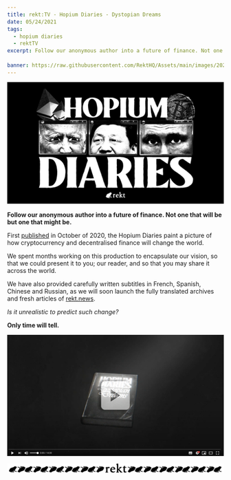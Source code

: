 ```yaml
---
title: rekt:TV - Hopium Diaries - Dystopian Dreams
date: 05/24/2021
tags:
  - hopium diaries
  - rektTV
excerpt: Follow our anonymous author into a future of finance. Not one that will be but one that might be. 

banner: https://raw.githubusercontent.com/RektHQ/Assets/main/images/2021/05/hopium-dd-header.png
---
```

![](https://raw.githubusercontent.com/RektHQ/Assets/main/images/2021/05/hopium-dd-header.png) 

**Follow our anonymous author into a future of finance. Not one that will be but one that might be.**

First [published](https://www.rekt.news/hopium-diaries-dystopian-dreams/) in October of 2020, the Hopium Diaries paint a picture of how cryptocurrency and decentralised finance will change the world.

We spent months working on this production to encapsulate our vision, so that we could present it to you; our reader, and so that you may share it across the world.

We have also provided carefully written subtitles in French, Spanish, Chinese and Russian, as we will soon launch the fully translated archives and fresh articles of [rekt.news](https://www.rekt.news/). 

_Is it unrealistic to predict such change?_

**Only time will tell.**

[![Hopium Diaries - Dystopian Dreams](https://raw.githubusercontent.com/RektHQ/Assets/main/images/2021/05/hopium-dd-thumb-copy.png)](https://www.youtube.com/watch?v=v1Z5BnBuFyE "Hopium Diaries - Dystopian Dreams")

![](https://raw.githubusercontent.com/RektHQ/Assets/main/images/2021/03/rekt-text-linebreak.png) 

